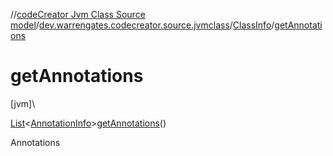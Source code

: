 //[codeCreator Jvm Class Source model](../../../index.md)/[dev.warrengates.codecreator.source.jvmclass](../index.md)/[ClassInfo](index.md)/[getAnnotations](get-annotations.md)

# getAnnotations

[jvm]\

[List](https://docs.oracle.com/javase/8/docs/api/java/util/List.html)&lt;[AnnotationInfo](../-annotation-info/index.md)&gt;[getAnnotations](get-annotations.md)()

Annotations
